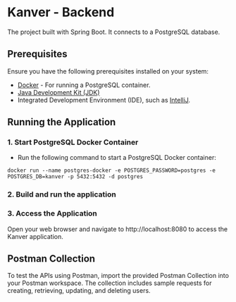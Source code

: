 # Kanver - Backend

The project built with Spring Boot. It connects to a PostgreSQL database. 

## Prerequisites

Ensure you have the following prerequisites installed on your system:

- [Docker](https://www.docker.com/get-started) - For running a PostgreSQL container.
- [Java Development Kit (JDK)](https://www.oracle.com/java/technologies/javase-downloads.html)
- Integrated Development Environment (IDE), such as [IntelliJ](https://www.jetbrains.com/idea/download/?source=google&medium=cpc&campaign=EMEA_en_TR_IDEA_Branded&term=intellij&content=619479151433&gclid=CjwKCAiApuCrBhAuEiwA8VJ6JlQbcnH8jIklp-ZEi2X74TRKNA-Jz5cWjWwumwTgZQaHw7auozMrEhoCINEQAvD_BwE&section=windows).

## Running the Application

### 1. Start PostgreSQL Docker Container

- Run the following command to start a PostgreSQL Docker container:

```
docker run --name postgres-docker -e POSTGRES_PASSWORD=postgres -e POSTGRES_DB=kanver -p 5432:5432 -d postgres
```

### 2. Build and run the application 

### 3. Access the Application
Open your web browser and navigate to http://localhost:8080 to access the Kanver application.

## Postman Collection

To test the APIs using Postman, import the provided Postman Collection into your Postman workspace. The collection includes sample requests for creating, retrieving, updating, and deleting users.